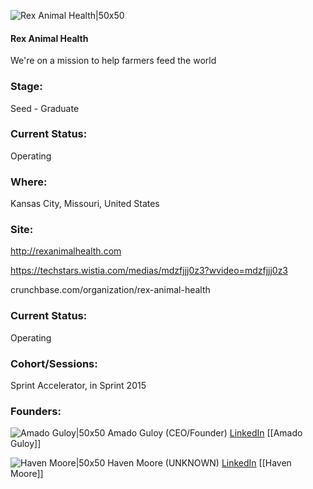 

![Rex Animal Health|50x50](https://res.cloudinary.com/crunchbase-production/image/upload/v1472689880/zjvdcvcneuibqfn2m105.png)

#### Rex Animal Health
We're on a mission to help farmers feed the world

### Stage: 
Seed - Graduate 

### Current Status: 
Operating

### Where:
Kansas City, Missouri, United States

### Site:
http://rexanimalhealth.com

https://techstars.wistia.com/medias/mdzfjjj0z3?wvideo=mdzfjjj0z3

crunchbase.com/organization/rex-animal-health

### Current Status: 
Operating

### Cohort/Sessions: 
Sprint Accelerator, in Sprint 2015

### Founders: 

![Amado Guloy|50x50](https://apimg.techstars.com/connect/images/image_files/555f77141e6c016b4f000002/original/amado_profile.jpeg) Amado Guloy (CEO/Founder) [LinkedIn](https://linkedin.com/in/amadoguloy) [[Amado Guloy]]

![Haven Moore|50x50](https://apimg.techstars.com/connect/images/image_files/555523031e6c018b4c000016/original/presenting_cropped.png) Haven Moore (UNKNOWN) [LinkedIn](https://linkedin.com/in/havenmoore) [[Haven Moore]]


